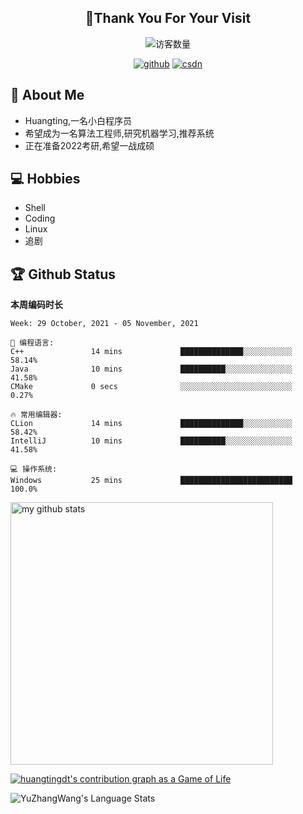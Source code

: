 <h2 align="center">👋Thank You For Your Visit</h2>
<div align="center">
<img src="https://profile-counter.glitch.me/Huangtingdt/count.svg" alt="访客数量">
</div>
  <p align="center">
    <a href="https://github.com/Huangtingdt/Huangtingdt"><img src="https://img.shields.io/badge/GitHub-ff79c6" alt="github"></a>
    <a href="https://blog.csdn.net/qq_43531216"><img src="https://img.shields.io/badge/CSDN-cf000e" alt="csdn"></a>
  </p>

## 🤵 About Me

  - Huangting,一名小白程序员
  - 希望成为一名算法工程师,研究机器学习,推荐系统
  - 正在准备2022考研,希望一战成硕

## 💻 Hobbies

  - Shell
  - Coding
  - Linux
  - 追剧

## 🏆 Github Status



  **本周编码时长**

  <!--START_SECTION:waka-->
```text
Week: 29 October, 2021 - 05 November, 2021

💬 编程语言: 
C++               14 mins             ██████████████░░░░░░░░░░░   58.14% 
Java              10 mins             ██████████░░░░░░░░░░░░░░░   41.58% 
CMake             0 secs              ░░░░░░░░░░░░░░░░░░░░░░░░░   0.27%

🔥 常用编辑器: 
CLion             14 mins             ██████████████░░░░░░░░░░░   58.42% 
IntelliJ          10 mins             ██████████░░░░░░░░░░░░░░░   41.58%

💻 操作系统: 
Windows           25 mins             █████████████████████████   100.0%

```


<!--END_SECTION:waka-->

<p align="left">
<img src="https://github-readme-stats.vercel.app/api?username=huangtingdt&show_icons=true&theme=tokyonight" alt="my github stats" width="420"/>
</P>

  [![huangtingdt's contribution graph as a Game of Life](https://github4life.herokuapp.com/huangtingdt.gif)](https://github4life.herokuapp.com/huangtingdt)

![YuZhangWang's Language Stats](https://github-readme-stats.anuraghazra1.vercel.app/api/top-langs/?username=huangtingdt&show_icons=true)

